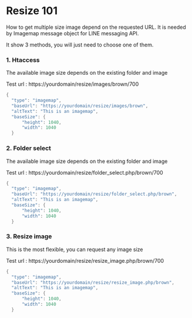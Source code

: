 # Resize 101

How to get multiple size image depend on the requested URL.
It is needed by Imagemap message object for LINE messaging API.

It show 3 methods, you will just need to choose one of them.

### 1. Htaccess
The available image size depends on the existing folder and image

Test url : https://yourdomain/resize/images/brown/700
```java
{
  "type": "imagemap",
  "baseUrl": "https://yourdomain/resize/images/brown",
  "altText": "This is an imagemap",
  "baseSize": {
      "height": 1040,
      "width": 1040
  }
```
### 2. Folder select
The available image size depends on the existing folder and image

Test url : https://yourdomain/resize/folder_select.php/brown/700
```java
{
  "type": "imagemap",
  "baseUrl": "https://yourdomain/resize/folder_select.php/brown",
  "altText": "This is an imagemap",
  "baseSize": {
      "height": 1040,
      "width": 1040
  }
```

### 3. Resize image
This is the most flexible, you can request any image size

Test url : https://yourdomain/resize/resize_image.php/brown/700
```java
{
  "type": "imagemap",
  "baseUrl": "https://yourdomain/resize/resize_image.php/brown",
  "altText": "This is an imagemap",
  "baseSize": {
      "height": 1040,
      "width": 1040
  }
```
